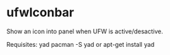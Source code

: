 # ufwIconbar
Show an icon into panel when UFW is active/desactive.
  
Requisites:  yad
  pacman -S yad
     or
  apt-get install yad    
